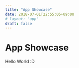 ```yaml
---
title: "App Showcase"
date: 2018-07-01T22:55:05+09:00
# layout: "app"
draft: false
---
```


# App Showcase

Hello World :D
